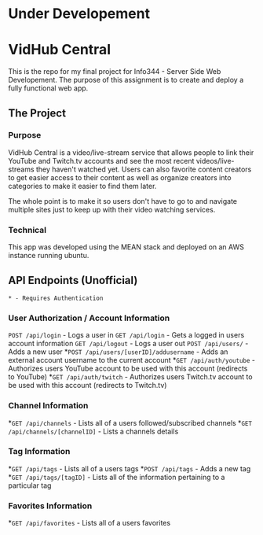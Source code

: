 # Under Developement 

# VidHub Central
This is the repo for my final project for Info344 - Server Side Web Developement. The purpose of this assignment is to create and deploy a fully functional web app.

## The Project
### Purpose
VidHub Central is a video/live-stream service that allows people to link their YouTube and Twitch.tv accounts and see the most recent videos/live-streams they haven't watched yet. Users can also favorite content creators to get easier access to their content as well as organize creators into categories to make it easier to find them later.

The whole point is to make it so users don't have to go to and navigate multiple sites just to keep up with their video watching services.

### Technical
This app was developed using the MEAN stack and deployed on an AWS instance running ubuntu.

## API Endpoints (Unofficial)
```
* - Requires Authentication
```

### User Authorization / Account Information
`POST /api/login` - Logs a user in
`GET /api/login` - Gets a logged in users account information
`GET /api/logout` - Logs a user out
`POST /api/users/` - Adds a new user
*`POST /api/users/[userID]/addusername` - Adds an external account username to the current account
*`GET /api/auth/youtube` - Authorizes users YouTube account to be used with this account (redirects to YouTube)
*`GET /api/auth/twitch` - Authorizes users Twitch.tv account to be used with this account (redirects to Twitch.tv)

### Channel Information
*`GET /api/channels` - Lists all of a users followed/subscribed channels
*`GET /api/channels/[channelID]` - Lists a channels details

### Tag Information
*`GET /api/tags` - Lists all of a users tags
*`POST /api/tags` - Adds a new tag
*`GET /api/tags/[tagID]` - Lists all of the information pertaining to a particular tag

### Favorites Information
*`GET /api/favorites` - Lists all of a users favorites
